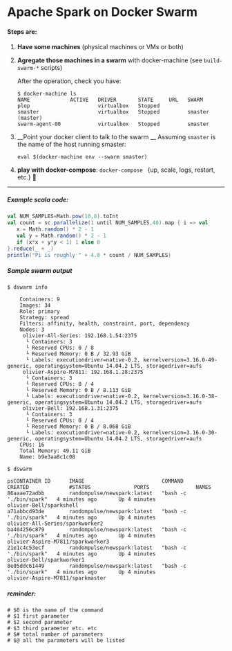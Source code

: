 # Apache Spark on Docker Swarm

#### Steps are:

  1. __Have some machines__ (physical machines or VMs or both)
     
  2. __Agregate those machines in a swarm__ with docker-machine
     (see `build-swarm-*` scripts)

     After the operation, check you have:
     ```shell
     $ docker-machine ls
     NAME             ACTIVE   DRIVER       STATE     URL   SWARM
     plop                      virtualbox   Stopped
     smaster                   virtualbox   Stopped         smaster (master)
     swarm-agent-00            virtualbox   Stopped         smaster
     ```
     
  3. __Point your docker client to talk to the swarm __
     Assuming `smaster` is the name of the host running smaster:
     ```shell
     eval $(docker-machine env --swarm smaster)
     ```
     
     
  4. __play with docker-compose__: `docker-compose ` {up, scale, logs, restart, etc.} :pizza:

------------

##### Example scala code:

```scala
val NUM_SAMPLES=Math.pow(10,8).toInt
val count = sc.parallelize(1 until NUM_SAMPLES,40).map { i => val
   x = Math.random() * 2 - 1
   val y = Math.random() * 2 - 1
   if (x*x + y*y < 1) 1 else 0
}.reduce(_ + _)
println("Pi is roughly " + 4.0 * count / NUM_SAMPLES)
```

##### Sample swarm output

```
$ dswarm info

    Containers: 9
    Images: 34
    Role: primary
    Strategy: spread
    Filters: affinity, health, constraint, port, dependency
    Nodes: 3
     olivier-All-Series: 192.168.1.54:2375
      └ Containers: 3
      └ Reserved CPUs: 0 / 8
      └ Reserved Memory: 0 B / 32.93 GiB
      └ Labels: executiondriver=native-0.2, kernelversion=3.16.0-49-generic, operatingsystem=Ubuntu 14.04.2 LTS, storagedriver=aufs
     olivier-Aspire-M7811: 192.168.1.28:2375 
      └ Containers: 3
      └ Reserved CPUs: 0 / 4
      └ Reserved Memory: 0 B / 8.113 GiB
      └ Labels: executiondriver=native-0.2, kernelversion=3.16.0-38-generic, operatingsystem=Ubuntu 14.04.2 LTS, storagedriver=aufs
     olivier-Bell: 192.168.1.31:2375
      └ Containers: 3
      └ Reserved CPUs: 0 / 4
      └ Reserved Memory: 0 B / 8.068 GiB
      └ Labels: executiondriver=native-0.2, kernelversion=3.16.0-30-generic, operatingsystem=Ubuntu 14.04.2 LTS, storagedriver=aufs
    CPUs: 16
    Total Memory: 49.11 GiB
    Name: b9e3aa8c1c08
```

```shell
$ dswarm 

psCONTAINER ID      IMAGE                         COMMAND                  CREATED             #STATUS              PORTS               NAMES
86aaae72adbb        randompulse/newspark:latest   "bash -c './bin/spark"   4 minutes ago       Up 4 minutes                            olivier-Bell/sparkshell
a71abbcd93de        randompulse/newspark:latest   "bash -c './bin/spark"   4 minutes ago       Up 4 minutes                            olivier-All-Series/sparkworker2
ba404256c879        randompulse/newspark:latest   "bash -c './bin/spark"   4 minutes ago       Up 4 minutes                            olivier-Aspire-M7811/sparkworker3
21e1c4c53ecf        randompulse/newspark:latest   "bash -c './bin/spark"   4 minutes ago       Up 4 minutes                            olivier-Bell/sparkworker1
8e05ddc61449        randompulse/newspark:latest   "bash -c './bin/spark"   4 minutes ago       Up 4 minutes                            olivier-Aspire-M7811/sparkmaster

```

##### reminder:

```shell
# $0 is the name of the command
# $1 first parameter
# $2 second parameter
# $3 third parameter etc. etc
# $# total number of parameters
# $@ all the parameters will be listed
```